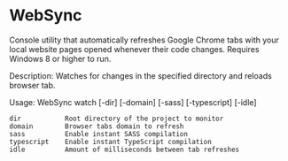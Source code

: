 WebSync
=======

Console utility that automatically refreshes Google Chrome tabs with your local website pages opened whenever their code changes. Requires Windows 8 or higher to run.

Description: Watches for changes in the specified directory and reloads browser tab.

Usage: WebSync watch [-dir] [-domain] [-sass] [-typescript] [-idle]

    dir           Root directory of the project to monitor
    domain        Browser tabs domain to refresh
    sass          Enable instant SASS compilation
    typescript    Enable instant TypeScript compilation
    idle          Amount of milliseconds between tab refreshes
